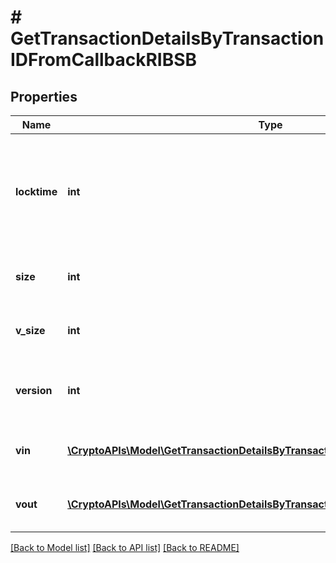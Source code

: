 # # GetTransactionDetailsByTransactionIDFromCallbackRIBSB

## Properties

Name | Type | Description | Notes
------------ | ------------- | ------------- | -------------
**locktime** | **int** | Represents the time at which a particular transaction can be added to the blockchain. |
**size** | **int** | Represents the total size of this transaction. |
**v_size** | **int** | Represents the virtual size of this transaction. |
**version** | **int** | Represents the transaction version number. |
**vin** | [**\CryptoAPIs\Model\GetTransactionDetailsByTransactionIDFromCallbackRIBSBVin[]**](GetTransactionDetailsByTransactionIDFromCallbackRIBSBVin.md) | Represents the transaction inputs. |
**vout** | [**\CryptoAPIs\Model\GetTransactionDetailsByTransactionIDRIBSBVout[]**](GetTransactionDetailsByTransactionIDRIBSBVout.md) | Represents the transaction outputs. |

[[Back to Model list]](../../README.md#models) [[Back to API list]](../../README.md#endpoints) [[Back to README]](../../README.md)
